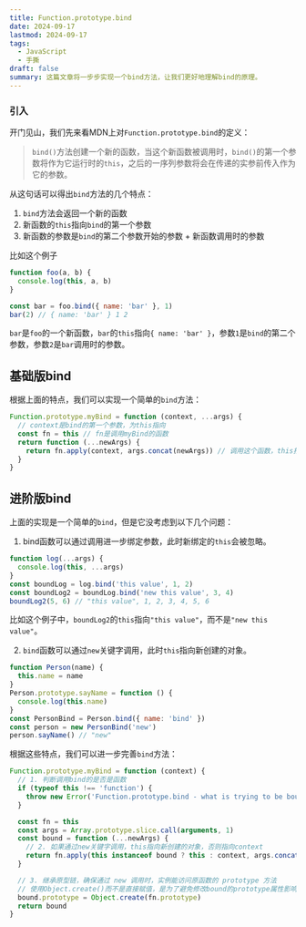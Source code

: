 ```yaml
---
title: Function.prototype.bind
date: 2024-09-17
lastmod: 2024-09-17
tags:
  - JavaScript
  - 手撕
draft: false
summary: 这篇文章将一步步实现一个bind方法，让我们更好地理解bind的原理。
---
```


### 引入

开门见山，我们先来看MDN上对`Function.prototype.bind`的定义：

> `bind()`方法创建一个新的函数，当这个新函数被调用时，`bind()`的第一个参数将作为它运行时的`this`，之后的一序列参数将会在传递的实参前传入作为它的参数。

从这句话可以得出`bind`方法的几个特点：

1. `bind`方法会返回一个新的函数
2. 新函数的`this`指向`bind`的第一个参数
3. 新函数的参数是`bind`的第二个参数开始的参数 + 新函数调用时的参数

比如这个例子

```javascript
function foo(a, b) {
  console.log(this, a, b)
}

const bar = foo.bind({ name: 'bar' }, 1)
bar(2) // { name: 'bar' } 1 2
```

`bar`是`foo`的一个新函数，`bar`的`this`指向`{ name: 'bar' }`，参数`1`是`bind`的第二个参数，参数`2`是`bar`调用时的参数。

## 基础版bind

根据上面的特点，我们可以实现一个简单的`bind`方法：

```javascript
Function.prototype.myBind = function (context, ...args) {
  // context是bind的第一个参数，为this指向
  const fn = this // fn是调用myBind的函数
  return function (...newArgs) {
    return fn.apply(context, args.concat(newArgs)) // 调用这个函数，this指向context，参数是args和newArgs的合并
  }
}
```

## 进阶版bind

上面的实现是一个简单的`bind`，但是它没考虑到以下几个问题：

1. bind函数可以通过调用进一步绑定参数，此时新绑定的`this`会被忽略。

```javascript
function log(...args) {
  console.log(this, ...args)
}
const boundLog = log.bind('this value', 1, 2)
const boundLog2 = boundLog.bind('new this value', 3, 4)
boundLog2(5, 6) // "this value", 1, 2, 3, 4, 5, 6
```

比如这个例子中，`boundLog2`的`this`指向`"this value"`，而不是`"new this value"`。

2. `bind`函数可以通过`new`关键字调用，此时`this`指向新创建的对象。

```javascript
function Person(name) {
  this.name = name
}
Person.prototype.sayName = function () {
  console.log(this.name)
}
const PersonBind = Person.bind({ name: 'bind' })
const person = new PersonBind('new')
person.sayName() // "new"
```

根据这些特点，我们可以进一步完善`bind`方法：

```javascript
Function.prototype.myBind = function (context) {
  // 1. 判断调用bind的是否是函数
  if (typeof this !== 'function') {
    throw new Error('Function.prototype.bind - what is trying to be bound is not callable')
  }

  const fn = this
  const args = Array.prototype.slice.call(arguments, 1)
  const bound = function (...newArgs) {
    // 2. 如果通过new关键字调用，this指向新创建的对象，否则指向context
    return fn.apply(this instanceof bound ? this : context, args.concat(newArgs))
  }

  // 3. 继承原型链，确保通过 new 调用时，实例能访问原函数的 prototype 方法
  // 使用Object.create()而不是直接赋值，是为了避免修改bound的prototype属性影响原函数的prototype属性
  bound.prototype = Object.create(fn.prototype)
  return bound
}
```
